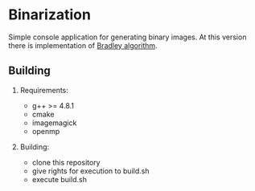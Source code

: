 # Binarization
Simple console application for generating binary images. At this version
there is implementation of [Bradley algorithm](http://citeseerx.ist.psu.edu/viewdoc/download;jsessionid=0286537BA096FD0BEA9F6CF49D8BD141?doi=10.1.1.420.7883&rep=rep1&type=pdf).

## Building
1. Requirements:

   * g++ >= 4.8.1
   * cmake
   * imagemagick
   * openmp
2. Building:

   * clone this repository
   * give rights for execution to build.sh
   * execute build.sh
